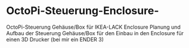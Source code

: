 # OctoPi-Steuerung-Enclosure-
OctoPi-Steuerung Gehäuse/Box für IKEA-LACK Enclosure Planung und Aufbau der Steuerung Gehäuse/Box für den Einbau in den Enclosure für einen 3D Drucker (bei mir ein ENDER 3)

